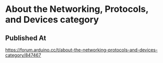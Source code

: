 # About the Networking, Protocols, and Devices category

## Published At

https://forum.arduino.cc/t/about-the-networking-protocols-and-devices-category/847467
